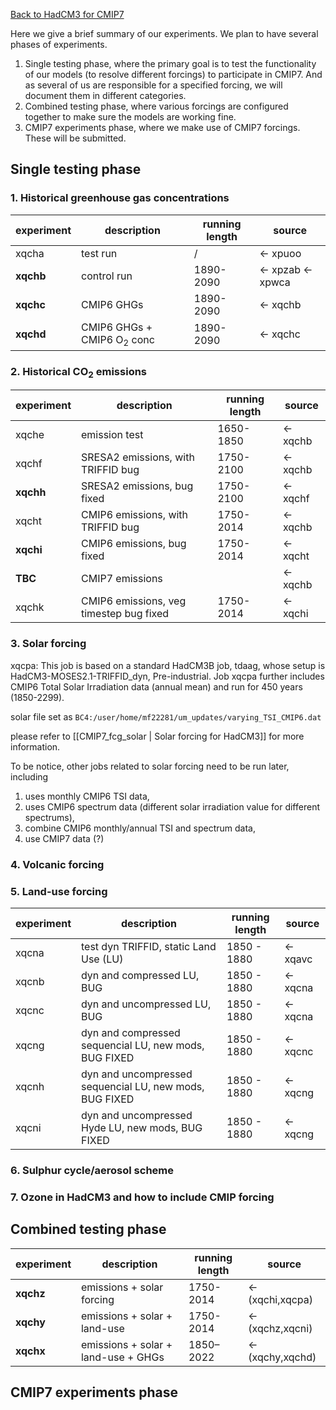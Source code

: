 [Back to HadCM3 for CMIP7](HadCM3_CMIP7.md)

Here we give a brief summary of our experiments. We plan to have several phases of experiments.
1. Single testing phase, where the primary goal is to test the functionality of our models (to resolve different forcings) to participate in CMIP7. And as several of us are responsible for a specified forcing, we will document them in different categories.
2. Combined testing phase, where various forcings are configured together to make sure the models are working fine.
3. CMIP7 experiments phase, where we make use of CMIP7 forcings. These will be submitted.

## Single testing phase

### 1. Historical greenhouse gas concentrations

| experiment | description                           | running length | source            |
| ---------- | ------------------------------------- | -------------- | ----------------- |
| xqcha      | test run                              | /              | <- xpuoo          |
| **xqchb**  | control run                           | 1890-2090      | <- xpzab <- xpwca |
| **xqchc**  | CMIP6 GHGs                            | 1890-2090      | <- xqchb          |
| **xqchd**  | CMIP6 GHGs + CMIP6 O<sub>2</sub> conc | 1890-2090      | <- xqchc          |


### 2. Historical CO<sub>2</sub> emissions

| experiment | description                             | running length | source   |
| ---------- | --------------------------------------- | -------------- | -------- |
| xqche      | emission test                           | 1650-1850      | <- xqchb |
| xqchf      | SRESA2 emissions, with TRIFFID bug      | 1750-2100      | <- xqchb |
| **xqchh**  | SRESA2 emissions, bug fixed             | 1750-2100      | <- xqchf |
| xqcht      | CMIP6 emissions, with TRIFFID bug       | 1750-2014      | <- xqchb |
| **xqchi**  | CMIP6 emissions, bug fixed              | 1750-2014      | <- xqcht |
| **TBC**    | CMIP7 emissions                         |                | <- xqchb |
| xqchk      | CMIP6 emissions, veg timestep bug fixed | 1750-2014      | <- xqchi |

### 3. Solar forcing
xqcpa: 
This job is based on a standard HadCM3B job, tdaag, whose setup is HadCM3-MOSES2.1-TRIFFID_dyn, Pre-industrial. Job xqcpa further includes CMIP6 Total Solar Irradiation data (annual mean) and run for 450 years (1850-2299).

solar file set as `BC4:/user/home/mf22281/um_updates/varying_TSI_CMIP6.dat`  

please refer to [[CMIP7_fcg_solar | Solar forcing for HadCM3]] for more information.

To be notice, other jobs related to solar forcing need to be run later, including 
1) uses monthly CMIP6 TSI data, 
2) uses CMIP6 spectrum data (different solar irradiation value for different spectrums), 
3) combine CMIP6 monthly/annual TSI and spectrum data, 
4) use CMIP7 data (?)

### 4. Volcanic forcing

### 5. Land-use forcing

| experiment | description                                             | running length | source   |
| ---------- | ------------------------------------------------------- | -------------- | -------- |
| xqcna      | test dyn TRIFFID, static Land Use  (LU)                 | 1850 - 1880    | <- xqavc |
| xqcnb      | dyn and compressed LU, BUG                              | 1850 - 1880    | <- xqcna |
| xqcnc      | dyn and uncompressed LU, BUG                            | 1850 - 1880    | <- xqcna |
| xqcng      | dyn and compressed sequencial LU, new mods, BUG FIXED   | 1850 - 1880    | <- xqcnc |
| xqcnh      | dyn and uncompressed sequencial LU, new mods, BUG FIXED | 1850 - 1880    | <- xqcng |
| xqcni      | dyn and uncompressed Hyde LU, new mods, BUG FIXED       | 1850 - 1880    | <- xqcng |


### 6. Sulphur cycle/aerosol scheme

### 7. Ozone in HadCM3 and how to include CMIP forcing

## Combined testing phase

| experiment | description                         | running length | source           |
| ---------- | ----------------------------------- | -------------- | ---------------- |
| **xqchz**  | emissions + solar forcing           | 1750-2014      | <- (xqchi,xqcpa) |
| **xqchy**  | emissions + solar + land-use        | 1750-2014      | <- (xqchz,xqcni) |
| **xqchx**  | emissions + solar + land-use + GHGs | 1850–2022      | <- (xqchy,xqchd) |

## CMIP7 experiments phase
